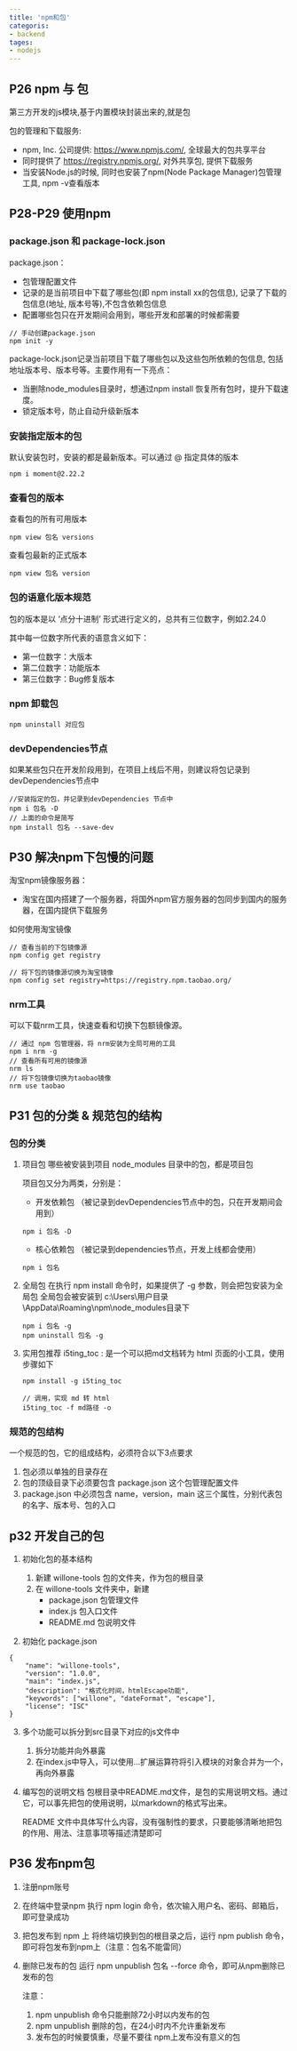 ```yaml
---
title: 'npm和包'
categoris:
- backend
tages:
- nodejs
---
```


## P26 npm 与 包
第三方开发的js模块,基于内置模块封装出来的,就是包

包的管理和下载服务:
* npm, Inc. 公司提供: https://www.npmjs.com/, 全球最大的包共享平台
* 同时提供了 https://registry.npmjs.org/, 对外共享包, 提供下载服务
* 当安装Node.js的时候, 同时也安装了npm(Node Package Manager)包管理工具, npm -v查看版本

## P28-P29 使用npm
### package.json 和 package-lock.json
package.json：
* 包管理配置文件
* 记录的是当前项目中下载了哪些包(即 npm install xx的包信息), 记录了下载的包信息(地址, 版本号等),不包含依赖包信息
* 配置哪些包只在开发期间会用到，哪些开发和部署的时候都需要
```
// 手动创建package.json
npm init -y
```

package-lock.json记录当前项目下载了哪些包以及这些包所依赖的包信息, 包括地址版本号、版本号等。主要作用有一下亮点：
* 当删除node_modules目录时，想通过npm install 恢复所有包时，提升下载速度。
* 锁定版本号，防止自动升级新版本

### 安装指定版本的包
默认安装包时，安装的都是最新版本。可以通过 @ 指定具体的版本
```
npm i moment@2.22.2
```

### 查看包的版本
查看包的所有可用版本
```
npm view 包名 versions
```
查看包最新的正式版本
```
npm view 包名 version
```

### 包的语意化版本规范
包的版本是以 ‘点分十进制’ 形式进行定义的，总共有三位数字，例如2.24.0

其中每一位数字所代表的语意含义如下：
* 第一位数字：大版本
* 第二位数字：功能版本
* 第三位数字：Bug修复版本

### npm 卸载包
```
npm uninstall 对应包
```

### devDependencies节点
如果某些包只在开发阶段用到，在项目上线后不用，则建议将包记录到devDependencies节点中

```
//安装指定的包，并记录到devDependencies 节点中
npm i 包名 -D
// 上面的命令是简写
npm install 包名 --save-dev
```

## P30 解决npm下包慢的问题
淘宝npm镜像服务器：
* 淘宝在国内搭建了一个服务器，将国外npm官方服务器的包同步到国内的服务器，在国内提供下载服务

如何使用淘宝镜像
```
// 查看当前的下包镜像源
npm config get registry

// 将下包的镜像源切换为淘宝镜像
npm config set registry=https://registry.npm.taobao.org/
```

### nrm工具
可以下载nrm工具，快速查看和切换下包额镜像源。
```
// 通过 npm 包管理器，将 nrm安装为全局可用的工具
npm i nrm -g
// 查看所有可用的镜像源
nrm ls
// 将下包镜像切换为taobao镜像
nrm use taobao
```

## P31 包的分类 & 规范包的结构
### 包的分类
1. 项目包
   哪些被安装到项目 node_modules 目录中的包，都是项目包

   项目包又分为两类，分别是：
   * 开发依赖包 （被记录到devDependencies节点中的包，只在开发期间会用到）
   ```
   npm i 包名 -D
   ```

   * 核心依赖包 （被记录到dependencies节点，开发上线都会使用）
   ```
   npm i 包名
   ```

2. 全局包
   在执行 npm install 命令时，如果提供了 -g 参数，则会把包安装为全局包
   全局包会被安装到 c:\Users\用户目录\AppData\Roaming\npm\node_modules目录下
   ```
   npm i 包名 -g
   npm uninstall 包名 -g
   ```

3. 实用包推荐
   i5ting_toc : 是一个可以把md文档转为 html 页面的小工具，使用步骤如下
   ```
   npm install -g i5ting_toc

   // 调用，实现 md 转 html
   i5ting_toc -f md路径 -o
   ```

### 规范的包结构
一个规范的包，它的组成结构，必须符合以下3点要求
1. 包必须以单独的目录存在
2. 包的顶级目录下必须要包含 package.json 这个包管理配置文件
3. package.json 中必须包含 name，version，main 这三个属性，分别代表包的名字、版本号、包的入口

## p32 开发自己的包
1. 初始化包的基本结构
   1. 新建 willone-tools 包的文件夹，作为包的根目录
   2. 在 willone-tools 文件夹中，新建
      * package.json 包管理文件
      * index.js     包入口文件
      * README.md    包说明文件

2. 初始化 package.json
```
{
    "name": "willone-tools",
    "version": "1.0.0",
    "main": "index.js",
    "description": "格式化时间，htmlEscape功能",
    "keywords": ["willone", "dateFormat", "escape"],
    "license": "ISC"
}
```

3. 多个功能可以拆分到src目录下对应的js文件中
   1. 拆分功能并向外暴露
   2. 在index.js中导入，可以使用...扩展运算符将引入模块的对象合并为一个，再向外暴露

4. 编写包的说明文档
   包根目录中README.md文件，是包的实用说明文档。通过它，可以事先把包的使用说明，以markdown的格式写出来。

   README 文件中具体写什么内容，没有强制性的要求，只要能够清晰地把包的作用、用法、注意事项等描述清楚即可

## P36 发布npm包
1. 注册npm账号
2. 在终端中登录npm
   执行 npm login 命令，依次输入用户名、密码、邮箱后，即可登录成功
3. 把包发布到 npm 上
   将终端切换到包的根目录之后，运行 npm publish 命令，即可将包发布到npm上（注意：包名不能雷同）

4. 删除已发布的包
   运行 npm unpublish 包名 --force 命令，即可从npm删除已发布的包

   注意：
   1. npm unpublish 命令只能删除72小时以内发布的包
   2. npm unpublish 删除的包，在24小时内不允许重新发布
   3. 发布包的时候要慎重，尽量不要往 npm上发布没有意义的包
